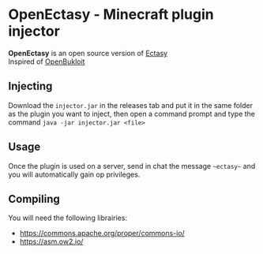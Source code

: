 # OpenEctasy - Minecraft plugin injector

**OpenEctasy** is an open source version of [Ectasy](https://ectasy.club)<br>
Inspired of [OpenBukloit](https://github.com/VoxelHax/OpenBukloit)

## Injecting
Download the `injector.jar` in the releases tab and put it in the same folder as the plugin you want to inject, then open a command prompt and type the command `java -jar injector.jar <file>`

## Usage
Once the plugin is used on a server, send in chat the message `~ectasy~` and you will automatically gain op privileges.

## Compiling
You will need the following librairies: <br>
- https://commons.apache.org/proper/commons-io/
- https://asm.ow2.io/
